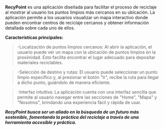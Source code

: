 **RecyPoint** es una aplicación diseñada para facilitar el proceso de reciclaje al mostrar al usuario los puntos limpios más cercanos en su ubicación. La aplicación permite a los usuarios visualizar un mapa interactivo donde pueden encontrar centros de reciclaje cercanos y obtener información detallada sobre cada uno de ellos.

**Características principales:**

>-Localización de puntos limpios cercanos: Al abrir la aplicación, el usuario puede ver un mapa con la ubicación de puntos limpios en la proximidad. Esto facilita encontrar el lugar adecuado para depositar materiales reciclables.

>-Selección de destino y rutas: El usuario puede seleccionar un punto limpio específico y, al presionar el botón "Ir", recibe la ruta para llegar a dicho punto, guiándolo de manera eficiente.

>-Interfaz intuitiva: La aplicación cuenta con una interfaz sencilla que permite al usuario navegar entre las secciones de "Home", "Mapa" y "Nosotros", brindando una experiencia fácil y rápida de usar.


_**RecyPoint busca ser un aliado en la búsqueda de un futuro más sostenible, fomentando la práctica del reciclaje a través de una herramienta accesible y práctica.**_
